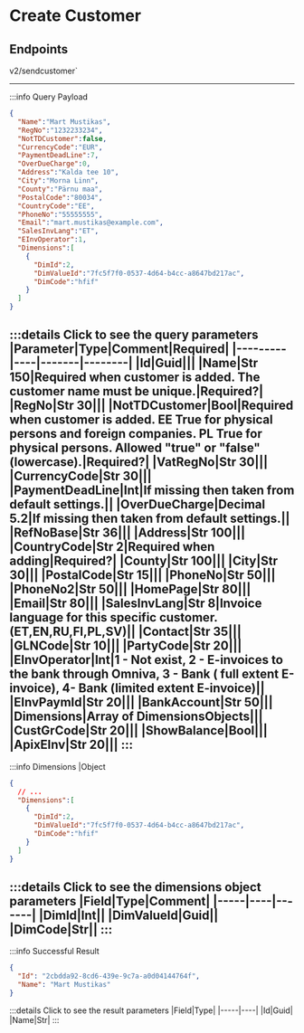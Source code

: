 # Create Customer

## Endpoints

<!--@include: @/dist/md/api_url.md-->v2/sendcustomer`

---
:::info Query Payload
```json
{
  "Name":"Mart Mustikas",
  "RegNo":"1232233234",
  "NotTDCustomer":false,
  "CurrencyCode":"EUR",
  "PaymentDeadLine":7,
  "OverDueCharge":0,
  "Address":"Kalda tee 10",
  "City":"Morna Linn",
  "County":"Pärnu maa",
  "PostalCode":"80034",
  "CountryCode":"EE",
  "PhoneNo":"55555555",
  "Email":"mart.mustikas@example.com",
  "SalesInvLang":"ET",
  "EInvOperator":1,
  "Dimensions":[
    {           
      "DimId":2,           
      "DimValueId":"7fc5f7f0-0537-4d64-b4cc-a8647bd217ac",           
      "DimCode":"hfif"
    }
  ]
}
```
:::details Click to see the query parameters
|Parameter|Type|Comment|Required|
|---------|----|-------|--------|
|Id|Guid|||
|Name|Str 150|Required when customer is added. The customer name must be unique.|Required?|
|RegNo|Str 30|||
|NotTDCustomer|Bool|Required when customer is added. EE True for physical persons and foreign companies.  PL True for physical persons. Allowed "true" or "false" (lowercase).|Required?|
|VatRegNo|Str 30|||
|CurrencyCode|Str 30|||
|PaymentDeadLine|Int|If missing then taken from default settings.||
|OverDueCharge|Decimal 5.2|If missing then taken from default settings.||
|RefNoBase|Str 36|||
|Address|Str 100|||
|CountryCode|Str 2|Required when adding|Required?|
|County|Str 100|||
|City|Str 30|||
|PostalCode|Str 15|||
|PhoneNo|Str 50|||
|PhoneNo2|Str 50|||
|HomePage|Str 80|||
|Email|Str 80|||
|SalesInvLang|Str 8|Invoice language for this specific customer.(ET,EN,RU,FI,PL,SV)||
|Contact|Str 35|||
|GLNCode|Str 10|||
|PartyCode|Str 20|||
|EInvOperator|Int|1 - Not exist, 2 - E-invoices to the bank through Omniva, 3 - Bank ( full extent E-invoice), 4- Bank (limited extent E-invoice)||
|EInvPaymId|Str 20|||
|BankAccount|Str 50|||
|Dimensions|Array of DimensionsObjects|||
|CustGrCode|Str 20|||
|ShowBalance|Bool|||
|ApixEInv|Str 20|||
:::
---
:::info Dimensions |Object
```json
{
  // ...
  "Dimensions":[
    {           
      "DimId":2,           
      "DimValueId":"7fc5f7f0-0537-4d64-b4cc-a8647bd217ac",           
      "DimCode":"hfif"
    }
  ]
}
```
:::details Click to see the dimensions object parameters
|Field|Type|Comment|
|-----|----|-------|
|DimId|Int||
|DimValueId|Guid||
|DimCode|Str||
:::
---
:::info Successful Result
```json
{
  "Id": "2cbdda92-8cd6-439e-9c7a-a0d04144764f",
  "Name": "Mart Mustikas"
}
```
:::details Click to see the result parameters
|Field|Type|
|-----|----|
|Id|Guid|
|Name|Str|
:::